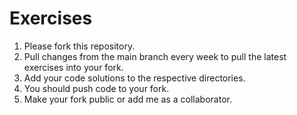 # Exercises

1. Please fork this repository.
2. Pull changes from the main branch every week to pull the latest exercises into your fork.
3. Add your code solutions to the respective directories.
4. You should push code to your fork.
5. Make your fork public or add me as a collaborator.
